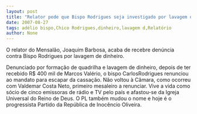 ```yaml
---
layout: post
title: "Relator pede que Bispo Rodrigues seja investigado por lavagem de dinheiro"
date: 2007-08-27
tags: adélio bispo,Chico Rodrigues,dinheiro,lavagem d,Relatório
author: None
---
```


O relator do Mensal&atilde;o, Joaquim Barbosa, acaba de recebre den&uacute;ncia contra Bispo Rodrigues por lavagem de dinheiro. 

Denunciado por forma&ccedil;&atilde;o de quadrilha e lavagem de dinheiro, depois de ter recebido R$ 400 mil de Marcos Val&eacute;rio, o bispo CarlosRodrigues renunciou ao mandato para escapar da cassa&ccedil;&atilde;o. N&atilde;o voltou &agrave; C&acirc;mara, como ocorreu com Valdemar Costa Neto, primeiro mesaleiro a renunciar. Vive a vida como s&oacute;cio de cinco emissoras de r&aacute;dio e TV pelo pa&iacute;s e afastou-se da Igreja Universal do Reino de Deus.
O PL tamb&eacute;m mudou o nome e hoje &eacute; o progressista Partido da Rep&uacute;blica de Inoc&ecirc;ncio Oliveira.
 